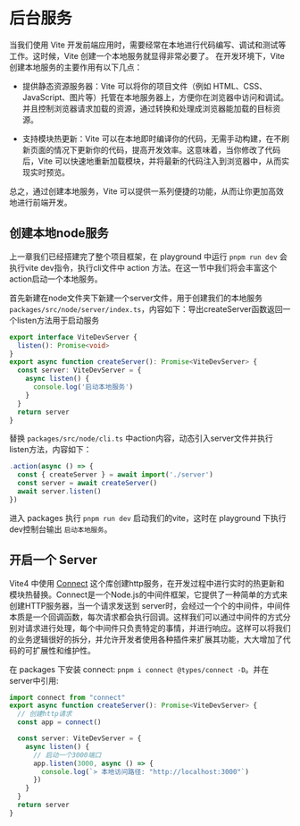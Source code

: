 # 后台服务
当我们使用 Vite 开发前端应用时，需要经常在本地进行代码编写、调试和测试等工作。这时候，Vite 创建一个本地服务就显得非常必要了。
在开发环境下，Vite 创建本地服务的主要作用有以下几点：

* 提供静态资源服务器：Vite 可以将你的项目文件（例如 HTML、CSS、JavaScript、图片等）托管在本地服务器上，方便你在浏览器中访问和调试。并且控制浏览器请求加载的资源，通过转换和处理成浏览器能加载的目标资源。

* 支持模块热更新：Vite 可以在本地即时编译你的代码，无需手动构建，在不刷新页面的情况下更新你的代码，提高开发效率。这意味着，当你修改了代码后，Vite 可以快速地重新加载模块，并将最新的代码注入到浏览器中，从而实现实时预览。

总之，通过创建本地服务，Vite 可以提供一系列便捷的功能，从而让你更加高效地进行前端开发。

## 创建本地node服务
上一章我们已经搭建完了整个项目框架，在 playground 中运行 `pnpm run dev` 会执行vite dev指令，执行cli文件中 action 方法。在这一节中我们将会丰富这个action启动一个本地服务。

首先新建在node文件夹下新建一个server文件，用于创建我们的本地服务 `packages/src/node/server/index.ts`，内容如下：导出createServer函数返回一个listen方法用于启动服务
```typescript
export interface ViteDevServer {
  listen(): Promise<void>
}
export async function createServer(): Promise<ViteDevServer> {
  const server: ViteDevServer = {
    async listen() {
      console.log('启动本地服务')
    }
  }
  return server
}
```
替换 `packages/src/node/cli.ts` 中action内容，动态引入server文件并执行listen方法，内容如下：
```typescript
.action(async () => {
  const { createServer } = await import('./server')
  const server = await createServer()
  await server.listen()
})
```
进入 packages 执行 `pnpm run dev` 启动我们的vite，这时在 playground 下执行dev控制台输出 `启动本地服务`。

## 开启一个 Server
Vite4 中使用 [Connect](https://www.npmjs.com/package/connect) 这个库创建http服务，在开发过程中进行实时的热更新和模块热替换。Connect是一个Node.js的中间件框架，它提供了一种简单的方式来创建HTTP服务器，当一个请求发送到 server时，会经过一个个的中间件，中间件本质是一个回调函数，每次请求都会执行回调。这样我们可以通过中间件的方式分别对请求进行处理，每个中间件只负责特定的事情，并进行响应。这样可以将我们的业务逻辑很好的拆分，并允许开发者使用各种插件来扩展其功能，大大增加了代码的可扩展性和维护性。

<center>
  <ZoomImg src="../../../../public/images/node/connect.webp" />
</center>

在 packages 下安装 connect: `pnpm i connect @types/connect -D`。并在server中引用:
```typescript
import connect from "connect"
export async function createServer(): Promise<ViteDevServer> {
  // 创建http请求
  const app = connect()

  const server: ViteDevServer = {
    async listen() {
      // 启动一个3000端口
      app.listen(3000, async () => {
        console.log(`> 本地访问路径: "http://localhost:3000"`)
      })
    }
  }
  return server
}
```
